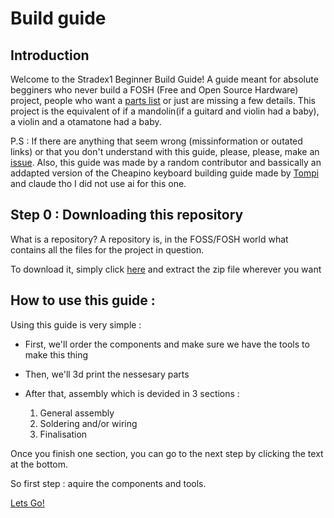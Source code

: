 # Build guide

## Introduction

Welcome to the Stradex1 Beginner Build Guide! A guide meant for absolute begginers who never build a FOSH (Free and Open Source Hardware) project, people who want a [parts list](OrderGuide.md) or just are missing a few details. This project is the equivalent of if a mandolin(if a guitard and violin had a baby), a violin and a otamatone had a baby.

P.S : If there are anything that seem wrong (missinformation or outated links) or that you don't understand with this guide, please, please, make an [issue](#123). Also, this guide was made by a random contributor and bassically an addapted version of the Cheapino keyboard building guide made by [Tompi](https://github.com/tompi) and claude tho I did not use ai for this one.

## Step 0 : Downloading this repository

What is a repository? A repository is, in the FOSS/FOSH world what contains all the files for the project in question.

To download it, simply click [here](https://github.com/Blyn-code/Stradex1/archive/refs/heads/main.zip) and extract the zip file wherever you want

## **How to use this guide :**

Using this guide is very simple : 

- First, we'll order the components and make sure we have the tools to make this thing
- Then, we'll 3d print the nessesary parts
- After that, assembly which is devided in 3 sections :

    1. General assembly
    2. Soldering and/or wiring
    3. Finalisation

Once you finish one section, you can go to the next step by clicking the text at the bottom.

So first step : aquire the components and tools.

[Lets Go!](OrderingGuide.md)
